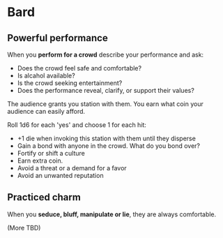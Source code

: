 # Bard

## Powerful performance

When you **perform for a crowd** describe your performance and ask:

- Does the crowd feel safe and comfortable?
- Is alcahol available?
- Is the crowd seeking entertainment?
- Does the performance reveal, clarify, or support their values?

The audience grants you station with them. You earn what coin your
audience can easily afford.

Roll 1d6 for each 'yes' and choose 1 for each hit:

- +1 die when invoking this station with them until they disperse
- Gain a bond with anyone in the crowd. What do you bond over?
- Fortify or shift a culture
- Earn extra coin.
- Avoid a threat or a demand for a favor
- Avoid an unwanted reputation

## Practiced charm

When you **seduce, bluff, manipulate or lie**, they are always
comfortable.

(More TBD)